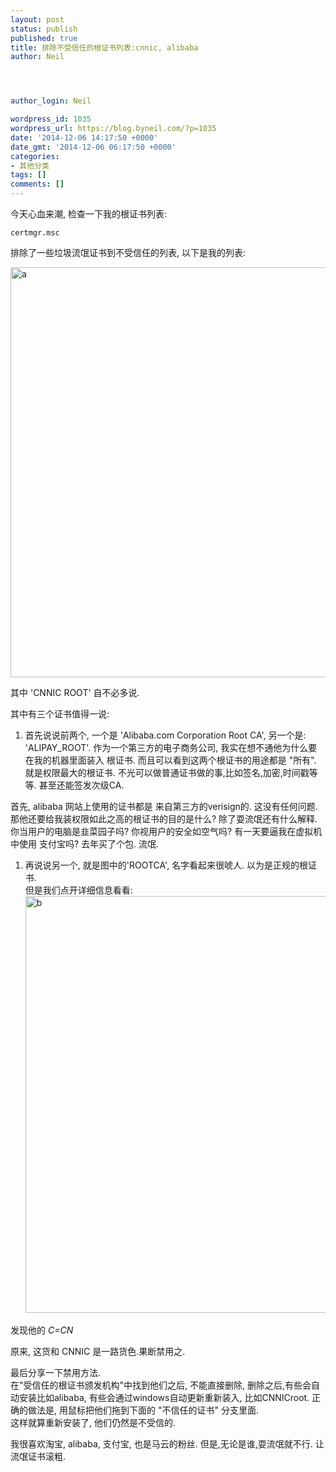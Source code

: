 ```yaml
---
layout: post
status: publish
published: true
title: 排除不受信任的根证书列表:cnnic, alibaba
author: Neil




author_login: Neil

wordpress_id: 1035
wordpress_url: https://blog.byneil.com/?p=1035
date: '2014-12-06 14:17:50 +0000'
date_gmt: '2014-12-06 06:17:50 +0000'
categories:
- 其他分类
tags: []
comments: []
---
```

<p>今天心血来潮, 检查一下我的根证书列表:</p>
<pre><code>certmgr.msc
</code></pre>
<p>排除了一些垃圾流氓证书到不受信任的列表, 以下是我的列表:</p>
<p><a href="https://blog.byneil.com/wp-content/uploads/2014/12/a.png"><img src="https://blog.byneil.com/wp-content/uploads/2014/12/a.png" alt="a" width="1160" height="656" class="alignnone size-full wp-image-1037" /></a></p>
<p>其中 'CNNIC ROOT' 自不必多说.</p>
<p>其中有三个证书值得一说:</p>
<ol>
<li>首先说说前两个,  一个是 'Alibaba.com Corporation Root CA', 另一个是: 'ALIPAY_ROOT'.  作为一个第三方的电子商务公司, 我实在想不通他为什么要在我的机器里面装入 根证书.  而且可以看到这两个根证书的用途都是 "所有".  就是权限最大的根证书. 不光可以做普通证书做的事,比如签名,加密,时间戳等等.  甚至还能签发次级CA. </li>
</ol>
<p>首先, alibaba 网站上使用的证书都是 来自第三方的verisign的. 这没有任何问题.  那他还要给我装权限如此之高的根证书的目的是什么?  除了耍流氓还有什么解释.  你当用户的电脑是韭菜园子吗?  你视用户的安全如空气吗?   有一天要逼我在虚拟机中使用 支付宝吗?  去年买了个包. 流氓.</p>
<ol>
<li>再说说另一个, 就是图中的'ROOTCA', 名字看起来很唬人. 以为是正规的根证书.<br />
但是我们点开详细信息看看:<br />
<a href="https://blog.byneil.com/wp-content/uploads/2014/12/b.png"><img src="https://blog.byneil.com/wp-content/uploads/2014/12/b.png" alt="b" width="484" height="667" class="alignnone size-full wp-image-1039" /></a></li>
</ol>
<p>发现他的 <em>C=CN</em></p>
<p>原来, 这货和 CNNIC 是一路货色.果断禁用之.</p>
<p>最后分享一下禁用方法.<br />
在"受信任的根证书颁发机构"中找到他们之后, 不能直接删除, 删除之后,有些会自动安装比如alibaba, 有些会通过windows自动更新重新装入, 比如CNNICroot.   正确的做法是, 用鼠标把他们拖到下面的 "不信任的证书" 分支里面.<br />
这样就算重新安装了, 他们仍然是不受信的.</p>
<p>我很喜欢淘宝, alibaba, 支付宝, 也是马云的粉丝.  但是,无论是谁,耍流氓就不行. 让流氓证书滚粗.</p>
